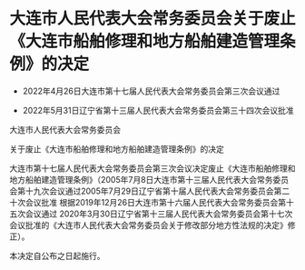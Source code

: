 # 大连市人民代表大会常务委员会关于废止《大连市船舶修理和地方船舶建造管理条例》的决定

- 2022年4月26日大连市第十七届人民代表大会常务委员会第三次会议通过

- 2022年5月31日辽宁省第十三届人民代表大会常务委员会第三十四次会议批准

<!-- INFO END -->

大连市人民代表大会常务委员会

关于废止《大连市船舶修理和地方船舶建造管理条例》的决定

大连市第十七届人民代表大会常务委员会第三次会议决定废止《大连市船舶修理和地方船舶建造管理条例》（2005年7月8日大连市第十三届人民代表大会常务委员会第十九次会议通过2005年7月29日辽宁省第十届人民代表大会常务委员会第二十次会议批准 根据2019年12月26日大连市第十六届人民代表大会常务委员会第十五次会议通过 2020年3月30日辽宁省第十三届人民代表大会常务委员会第十七次会议批准的《大连市人民代表大会常务委员会关于修改部分地方性法规的决定》修正）。

本决定自公布之日起施行。

